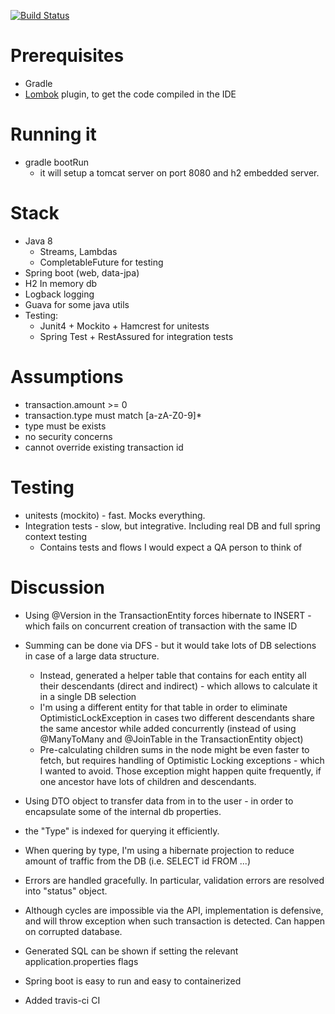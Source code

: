 [![Build Status](https://travis-ci.org/yonatang/n26-transactions.svg?branch=master)](https://travis-ci.org/yonatang/n26-transactions)

# Prerequisites
* Gradle
* [Lombok](https://projectlombok.org) plugin, to get the code compiled in the IDE

# Running it
* gradle bootRun 
    * it will setup a tomcat server on port 8080 and h2 embedded server.

# Stack
* Java 8
    * Streams, Lambdas
    * CompletableFuture for testing
* Spring boot (web, data-jpa)
* H2 In memory db
* Logback logging
* Guava for some java utils
* Testing:
    * Junit4 + Mockito + Hamcrest for unitests
    * Spring Test + RestAssured for integration tests
 
# Assumptions
* transaction.amount >= 0
* transaction.type must match \[a-zA-Z0-9\]*
* type must be exists
* no security concerns
* cannot override existing transaction id

# Testing
* unitests (mockito) - fast. Mocks everything.
* Integration tests - slow, but integrative. Including real DB and full spring context testing
    * Contains tests and flows I would expect a QA person to think of

# Discussion
* Using @Version in the TransactionEntity forces hibernate to INSERT - which fails on concurrent creation
  of transaction with the same ID
* Summing can be done via DFS - but it would take lots of DB selections in case of a large 
  data structure.
    * Instead, generated a helper table that contains for each entity all their 
      descendants (direct and indirect) - which allows to calculate it in a single 
      DB selection
    * I'm using a different entity for that table in order to eliminate OptimisticLockException
      in cases two different descendants share the same ancestor while added concurrently
      (instead of using @ManyToMany and @JoinTable in the TransactionEntity object)
    * Pre-calculating children sums in the node might be even faster to fetch, but requires
      handling of Optimistic Locking exceptions - which I wanted to avoid. Those exception might
      happen quite frequently, if one ancestor have lots of children and descendants.
* Using DTO object to transfer data from in to the user - in order to encapsulate some of the internal db
  properties.
* the "Type" is indexed for querying it efficiently. 
* When quering by type, I'm using a hibernate projection
  to reduce amount of traffic from the DB (i.e. SELECT id FROM ...)
  
* Errors are handled gracefully. In particular, validation errors are resolved into "status" object.
  
* Although cycles are impossible via the API, implementation is defensive, and will throw exception
  when such transaction is detected. Can happen on corrupted database.
* Generated SQL can be shown if setting the relevant application.properties flags 

* Spring boot is easy to run and easy to containerized
* Added travis-ci CI

